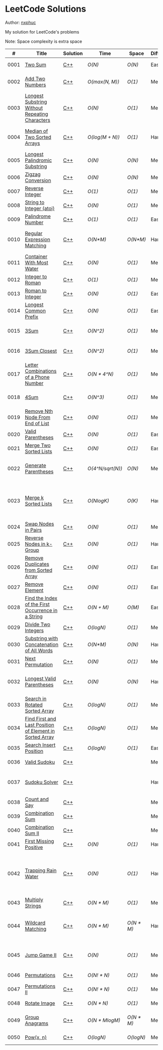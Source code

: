# LeetCode Solutions

Author: [nxphuc](https://github.com/nxphuc)

My solution for LeetCode's problems

Note: Space complexity is extra space

| # | Title | Solution | Time | Space | Difficulty | Tag | Topic |
|---|------ | -------- | ---- | ----- | ---------- |---- | ----- |
| 0001 | [Two Sum](https://leetcode.com/problems/two-sum) | [C++](./solutions/0001-two-sum.cpp) | _O(N)_ | _O(N)_ | Easy | Array, Hash Table |  |
| 0002 | [Add Two Numbers](https://leetcode.com/problems/add-two-numbers) | [C++](./solutions/0002-add-two-numbers.cpp) | _O(max(N, M))_ | _O(1)_ | Medium | Linked List, Math, Recursion | Linked List |
| 0003 | [Longest Substring Without Repeating Characters](https://leetcode.com/problems/longest-substring-without-repeating-characters) | [C++](./solutions/0003-longest-substring-without-repeating-characters.cpp) | _O(N)_ | _O(1)_ | Medium | Hash Table, String, Sliding Window |  |
| 0004 | [Median of Two Sorted Arrays](https://leetcode.com/problems/median-of-two-sorted-arrays) | [C++](./solutions/0004-median-of-two-sorted-arrays.cpp) | _O(log(M + N))_ | _O(1)_ | Hard | Array, Binary Search, Divide and Conquer | Binary Search |
| 0005 | [Longest Palindromic Substring](https://leetcode.com/problems/longest-palindromic-substring) | [C++](./solutions/0005-longest-palindromic-substring.cpp) | _O(N)_ | _O(N)_ | Medium | String, Dynamic Programming | Manacher |
| 0006 | [Zigzag Conversion](https://leetcode.com/problems/zigzag-conversion) | [C++](./solutions/0006-zigzag-conversion.cpp) | _O(N)_ | _O(N)_ | Medium | String |  |
| 0007 | [Reverse Integer](https://leetcode.com/problems/reverse-integer) | [C++](./solutions/0007-reverse-integer.cpp) | _O(1)_ | _O(1)_ | Medium | Math |  |
| 0008 | [String to Integer (atoi)](https://leetcode.com/problems/string-to-integer-atoi) | [C++](./solutions/0008-string-to-integer-atoi.cpp) | _O(N)_ | _O(1)_ | Medium | String |  |
| 0009 | [Palindrome Number](https://leetcode.com/problems/palindrome-number) | [C++](./solutions/0009-palindrome-number.cpp) | _O(1)_ | _O(1)_ | Easy | Math |  |
| 0010 | [Regular Expression Matching](https://leetcode.com/problems/regular-expression-matching) | [C++](./solutions/0010-regular-expression-matching.cpp) | _O(N*M)_ | _O(N*M)_ | Hard | String, Dynamic Programming, Recursion | Dynamic Programming |
| 0011 | [Container With Most Water](https://leetcode.com/problems/container-with-most-water) | [C++](./solutions/0011-container-with-most-water.cpp) | _O(N)_ | _O(1)_ | Medium | Array, Two Pointers, Greedy | Two Pointers |
| 0012 | [Integer to Roman](https://leetcode.com/problems/integer-to-roman) | [C++](./solutions/0012-integer-to-roman.cpp) | _O(1)_ | _O(1)_ | Medium | Hash Table, Math, String |  |
| 0013 | [Roman to Integer](https://leetcode.com/problems/roman-to-integer) | [C++](./solutions/0013-roman-to-integer.cpp) | _O(N)_ | _O(1)_ | Easy | Hash Table, Math, String |  |
| 0014 | [Longest Common Prefix](https://leetcode.com/problems/longest-common-prefix) | [C++](./solutions/0014-longest-common-prefix.cpp) | _O(N)_ | _O(1)_ | Easy | String, Trie |  |
| 0015 | [3Sum](https://leetcode.com/problems/3sum) | [C++](./solutions/0015-3sum.cpp) | _O(N^2)_ | _O(1)_ | Medium | Array, Two Pointers, Sorting | Two Pointers |
| 0016 | [3Sum Closest](https://leetcode.com/problems/3sum-closest) | [C++](./solutions/0016-3sum-closest.cpp) | _O(N^2)_ | _O(1)_ | Medium | Array, Two Pointers, Sorting |  |
| 0017 | [Letter Combinations of a Phone Number](https://leetcode.com/problems/letter-combinations-of-a-phone-number) | [C++](./solutions/0017-letter-combinations-of-a-phone-number.cpp) | _O(N * 4^N)_ | _O(1)_ | Medium | Hash Table, String, Backtracking |  |
| 0018 | [4Sum](https://leetcode.com/problems/4sum) | [C++](./solutions/0018-4sum.cpp) | _O(N^3)_ | _O(1)_ | Medium | Array, Two Pointers, Sorting |  |
| 0019 | [Remove Nth Node From End of List](https://leetcode.com/problems/remove-nth-node-from-end-of-list) | [C++](./solutions/0019-remove-nth-node-from-end-of-list.cpp) | _O(N)_ | _O(1)_ | Medium | Linked List, Two Pointers |  |
| 0020 | [Valid Parentheses](https://leetcode.com/problems/valid-parentheses) | [C++](./solutions/0020-valid-parentheses.cpp) | _O(N)_ | _O(1)_ | Easy | String, Stack |  |
| 0021 | [Merge Two Sorted Lists](https://leetcode.com/problems/merge-two-sorted-lists) | [C++](./solutions/0021-merge-two-sorted-lists.cpp) | _O(N)_ | _O(1)_ | Easy | Linked List, Recursion |  |
| 0022 | [Generate Parentheses](https://leetcode.com/problems/generate-parentheses) | [C++](./solutions/0022-generate-parentheses.cpp) | _O(4^N/sqrt(N))_ | _O(N)_ | Medium | String, Dynamic Programming, Backtracking |  |
| 0023 | [Merge k Sorted Lists](https://leetcode.com/problems/merge-k-sorted-lists) | [C++](./solutions/0023-merge-k-sorted-lists.cpp) | _O(NlogK)_ | _O(K)_ | Hard | Linked List, Divide and Conquer, Heap (Priority Queue), Merge Sort |  |
| 0024 | [Swap Nodes in Pairs](https://leetcode.com/problems/swap-nodes-in-pairs) | [C++](./solutions/0024-swap-nodes-in-pairs.cpp) | _O(N)_ | _O(1)_ | Medium | Linked List, Recursion |  |
| 0025 | [Reverse Nodes in k-Group](https://leetcode.com/problems/reverse-nodes-in-k-group) | [C++](./solutions/0025-reverse-nodes-in-k-group.cpp) | _O(N)_ | _O(1)_ | Hard | Linked List, Recursion |  |
| 0026 | [Remove Duplicates from Sorted Array](https://leetcode.com/problems/remove-duplicates-from-sorted-array) | [C++](./solutions/0026-remove-duplicates-from-sorted-array.cpp) | _O(N)_ | _O(1)_ | Easy | Array, Two Pointers |  |
| 0027 | [Remove Element](https://leetcode.com/problems/remove-element) | [C++](./solutions/0027-remove-element.cpp) | _O(N)_ | _O(1)_ | Easy | Array, Two Pointers |  |
| 0028 | [Find the Index of the First Occurrence in a String](https://leetcode.com/problems/find-the-index-of-the-first-occurrence-in-a-string) | [C++](./solutions/0028-find-the-index-of-the-first-occurrence-in-a-string.cpp) | _O(N + M)_ | _O(M)_ | Easy | Two Pointers, String, String Matching |  |
| 0029 | [Divide Two Integers](https://leetcode.com/problems/divide-two-integers) | [C++](./solutions/0029-divide-two-integers.cpp) | _O(logN)_ | _O(1)_ | Medium | Math, Bit Manipulation |  |
| 0030 | [Substring with Concatenation of All Words](https://leetcode.com/problems/substring-with-concatenation-of-all-words) | [C++](./solutions/0030-substring-with-concatenation-of-all-words.cpp) | _O(N*M)_ | _O(N)_ | Hard | Hash Table, String, Sliding Window |  |
| 0031 | [Next Permutation](https://leetcode.com/problems/next-permutation) | [C++](./solutions/0031-next-permutation.cpp) | _O(N)_ | _O(1)_ | Medium | Array, Two Pointers |  |
| 0032 | [Longest Valid Parentheses](https://leetcode.com/problems/longest-valid-parentheses) | [C++](./solutions/0032-longest-valid-parentheses.cpp) | _O(N)_ | _O(N)_ | Hard | String, Dynamic Programming, Stack |  |
| 0033 | [Search in Rotated Sorted Array](https://leetcode.com/problems/search-in-rotated-sorted-array) | [C++](./solutions/0033-search-in-rotated-sorted-array.cpp) | _O(logN)_ | _O(1)_ | Medium | Array, Binary Search |  |
| 0034 | [Find First and Last Position of Element in Sorted Array](https://leetcode.com/problems/find-first-and-last-position-of-element-in-sorted-array) | [C++](./solutions/0034-find-first-and-last-position-of-element-in-sorted-array.cpp) | _O(logN)_ | _O(1)_ | Medium | Array, Binary Search |  |
| 0035 | [Search Insert Position](https://leetcode.com/problems/search-insert-position) | [C++](./solutions/0035-search-insert-position.cpp) | _O(logN)_ | _O(1)_ | Easy | Array, Binary Search |  |
| 0036 | [Valid Sudoku](https://leetcode.com/problems/valid-sudoku) | [C++](./solutions/0036-valid-sudoku.cpp) | | | Medium | Array, Hash Table, Matrix |  |
| 0037 | [Sudoku Solver](https://leetcode.com/problems/sudoku-solver) | [C++](./solutions/0037-sudoku-solver.cpp) | | | Hard | Array, Hash Table, Backtracking, Matrix |  |
| 0038 | [Count and Say](https://leetcode.com/problems/count-and-say) | [C++](./solutions/0038-count-and-say.cpp) | | | Medium | String |  |
| 0039 | [Combination Sum](https://leetcode.com/problems/combination-sum) | [C++](./solutions/0039-combination-sum.cpp) | | | Medium | Array, Backtracking |  |
| 0040 | [Combination Sum II](https://leetcode.com/problems/combination-sum-ii) | [C++](./solutions/0040-combination-sum-ii.cpp) | | | Medium | Array, Backtracking |  |
| 0041 | [First Missing Positive](https://leetcode.com/problems/first-missing-positive) | [C++](./solutions/0041-first-missing-positive.cpp) | _O(N)_ | _O(1)_ | Hard | Array, Hash Table |  |
| 0042 | [Trapping Rain Water](https://leetcode.com/problems/trapping-rain-water) | [C++](./solutions/0042-trapping-rain-water.cpp) | _O(N)_ | _O(1)_ | Hard | Array, Two Pointers, Dynamic Programming, Stack, Monotonic Stack |  |
| 0043 | [Multiply Strings](https://leetcode.com/problems/multiply-strings) | [C++](./solutions/0043-multiply-strings.cpp) | _O(N * M)_ | _O(1)_ | Medium | Math, String, Simulation |  |
| 0044 | [Wildcard Matching](https://leetcode.com/problems/wildcard-matching) | [C++](./solutions/0044-wildcard-matching.cpp) | _O(N * M)_ | _O(N * M)_ | Hard | String, Dynamic Programming, Greedy, Recursion |  |
| 0045 | [Jump Game II](https://leetcode.com/problems/jump-game-ii) | [C++](./solutions/0045-jump-game-ii.cpp) | _O(N)_ | _O(1)_ | Medium | Array, Dynamic Programming, Greedy |  |
| 0046 | [Permutations](https://leetcode.com/problems/permutations) | [C++](./solutions/0046-permutations.cpp) | _O(N! * N)_ | _O(1)_ | Medium | Array, Backtracking |  |
| 0047 | [Permutations II](https://leetcode.com/problems/permutations-ii) | [C++](./solutions/0047-permutations-ii.cpp) | _O(N! * N)_ | _O(1)_ | Medium | Array, Backtracking |  |
| 0048 | [Rotate Image](https://leetcode.com/problems/rotate-image) | [C++](./solutions/0048-rotate-image.cpp) | _O(N * N)_ | _O(1)_ | Medium | Array, Math, Matrix |  |
| 0049 | [Group Anagrams](https://leetcode.com/problems/group-anagrams) | [C++](./solutions/0049-group-anagrams.cpp) | _O(N * MlogM)_ | _O(N * M)_ | Medium | Array, Hash Table, String, Sorting |  |
| 0050 | [Pow(x, n)](https://leetcode.com/problems/powx-n) | [C++](./solutions/0050-powx-n.cpp) | _O(logN)_ | _O(logN)_ | Medium | Math, Recursion |  |